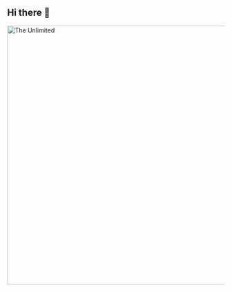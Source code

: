 ## Hi there 👋

<img src= "[https://github.com/YuliaPolohina/YuliaPolohina/blob/main/кролики-песочница-гифки-милота-679726.gif](https://github.com/YuliaPolohina/YuliaPolohina/blob/main/кролики-песочница-гифки-милота-679726.gif)" alt= "The Unlimited" width="600">
